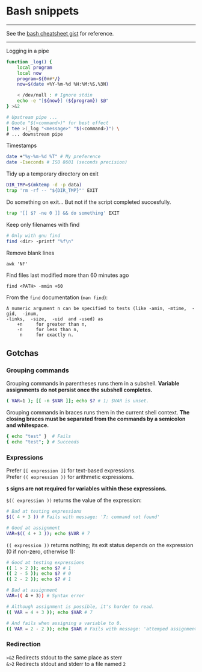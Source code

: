 # Bash snippets
***
See the [bash cheatsheet gist](https://gist.github.com/LeCoupa/122b12050f5fb267e75f) for reference.
***

Logging in a pipe

```bash
function _log() {
	local program
	local now
	program=${0##*/}
	now=$(date +%Y-%m-%d %H:%M:%S.%3N)

	< /dev/null : # Ignore stdin
	echo -e "[${now}] (${program}) $@"
} >&2

# Upstream pipe ...
# Quote "$(<command>)" for best effect
| tee >(_log "<message>" "$(<command>)") \
# ... downstream pipe
```

Timestamps

```bash
date +"%y-%m-%d %T" # My preference
date -Iseconds # ISO 8601 (seconds precision)
```

Tidy up a temporary directory on exit

```bash
DIR_TMP=$(mktemp -d -p data)
trap 'rm -rf -- "${DIR_TMP}"' EXIT
```

Do something on exit... But not if the script completed succesfully.

```bash
trap '[[ $? -ne 0 ]] && do something' EXIT
```

Keep only filenames with find

```bash
# Only with gnu find
find <dir> -printf "%f\n"
```

Remove blank lines

```
awk 'NF'
```

Find files last modified more than 60 minutes ago

```
find <PATH> -mmin +60
```

From the `find` documentation (`man find`):

```
A numeric argument n can be specified to tests (like -amin, -mtime,  -gid,  -inum,
-links,  -size,  -uid  and -used) as
	+n     for greater than n,
	-n     for less than n,
	 n     for exactly n.
```

## Gotchas

### Grouping commands

Grouping commands in parentheses runs them in a subshell.
**Variable assignments do not persist once the subshell completes.**

```bash
( VAR=1 ); [[ -n $VAR ]]; echo $? # 1; $VAR is unset.
```

Grouping commands in braces runs them in the current shell context.
**The closing braces must be separated from the commands by a semicolon and whitespace.**

```bash
{ echo "test" }  # Fails
{ echo "test"; } # Succeeds
```

### Expressions
Prefer ```[[ expression ]]``` for text-based expressions.\
Prefer ```(( expression ))``` for arithmetic expressions.

**```$``` signs are not required for variables within these expressions.**

```$(( expression ))``` returns the value of the expression:

```bash
# Bad at testing expressions
$(( 4 + 3 )) # Fails with message: '7: command not found'

# Good at assignment
VAR=$(( 4 + 3 )); echo $VAR # 7
```

```(( expression ))``` returns nothing; its exit status depends on the expression (0 if non-zero, otherwise 1):

```bash
# Good at testing expressions
(( 1 > 2 )); echo $? # 1
(( 2 - 5 )); echo $? # 0
(( 2 - 2 )); echo $? # 1

# Bad at assignment
VAR=(( 4 + 3)) # Syntax error

# Although assignment is possible, it's harder to read.
(( VAR = 4 + 3 )); echo $VAR # 7 

# And fails when assigning a variable to 0.
(( VAR = 2 - 2 )); echo $VAR # Fails with message: 'attemped assignment to non-variable'
```

### Redirection
`>&2` Redirects stdout to the same place as sterr  
`&>2` Redirects stdout and stderr to a file named `2`
